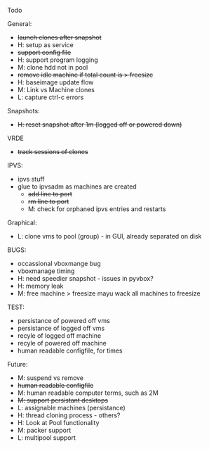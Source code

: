 Todo

General:
- ~~launch clones after snapshot~~
- H: setup as service
- ~~support config file~~
- H: support program logging
- M: clone hdd not in pool
- ~~remove idle machine if total count is > freesize~~
- H: baseimage update flow
- M: Link vs Machine clones
- L: capture ctrl-c errors


Snapshots:
- ~~H: reset snapshot after 1m (logged off or powered down)~~

VRDE
- ~~track sessions of clones~~

IPVS:
- ipvs stuff
- glue to ipvsadm as machines are created
    - ~~add line to port~~
    - ~~rm line to port~~
    - M: check for orphaned ipvs entries and restarts

Graphical:
- L: clone vms to pool (group) - in GUI, already separated on disk


BUGS:
- occassional vboxmange bug
- vboxmanage timing
- H: need speedier snapshot - issues in pyvbox?
- H: memory leak
- M: free machine > freesize mayu wack all machines to freesize

TEST:
- persistance of powered off vms
- persistance of logged off vms
- recyle of logged off machine
- recyle of powered off machine
- human readable configfile, for times

Future:
- M: suspend vs remove
- ~~human readable configfile~~
- M: human readable computer terms, such as 2M
- ~~M: support persistant desktops~~
- L: assignable machines (persistance)
- H: thread cloning process - others?
- H: Look at Pool functionality
- M: packer support
- L: multipool support
